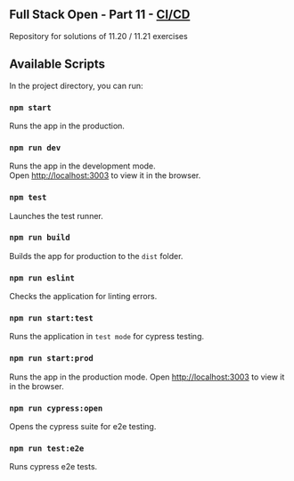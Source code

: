 ## Full Stack Open - Part 11 - [CI/CD](https://fullstackopen.com/en/part11)

Repository for solutions of 11.20 / 11.21 exercises

## Available Scripts

In the project directory, you can run:

### `npm start`

Runs the app in the production.

### `npm run dev`

Runs the app in the development mode.\
Open [http://localhost:3003](http://localhost:3003) to view it in the browser.

### `npm test`

Launches the test runner.

### `npm run build`

Builds the app for production to the `dist` folder.

### `npm run eslint`

Checks the application for linting errors.

### `npm run start:test`

Runs the application in `test mode` for cypress testing.

### `npm run start:prod`

Runs the app in the production mode. Open
[http://localhost:3003](http://localhost:3003) to view it in the browser.

### `npm run cypress:open`

Opens the cypress suite for e2e testing.

### `npm run test:e2e`

Runs cypress e2e tests.
